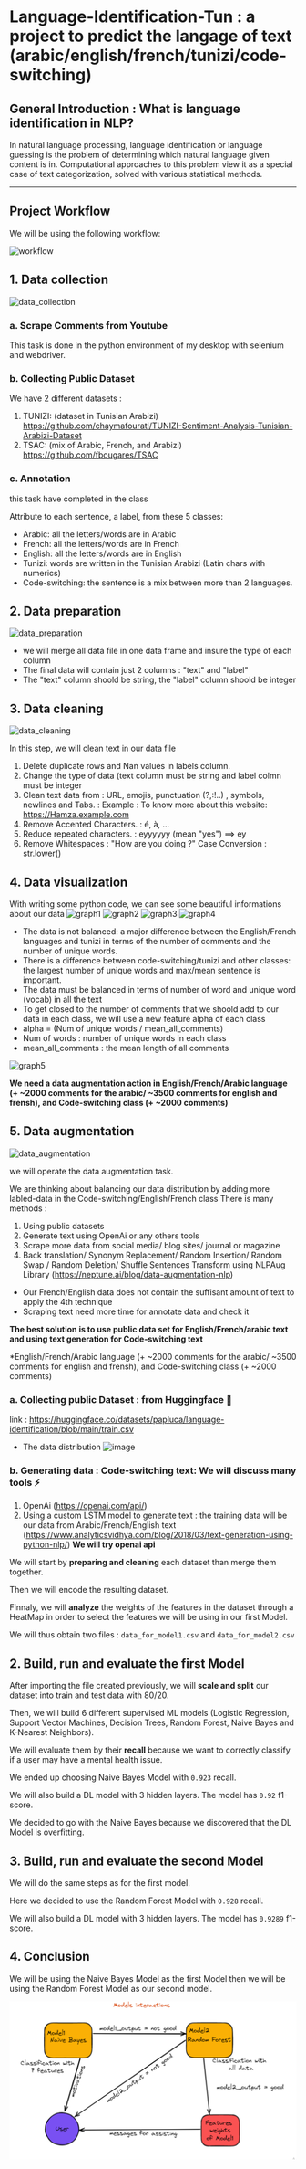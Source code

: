# Language-Identification-Tun : a project to predict the langage of text (arabic/english/french/tunizi/code-switching)


## General Introduction : What is language identification in NLP?

In natural language processing, language identification or language guessing is the problem of determining which natural language given content is in. Computational approaches to this problem view it as a special case of text categorization, solved with various statistical methods.

---

## Project Workflow

We will be using the following workflow:

![workflow](https://user-images.githubusercontent.com/71349228/209234269-9e77e0d9-a8c6-4a4f-9f04-050449f770b2.png)

## 1. Data collection
![data_collection](https://user-images.githubusercontent.com/71349228/209234599-4b8ab710-582c-4bb9-ab2c-74848e51dce8.png)

### a. Scrape Comments from Youtube
This task is done in the python environment of my desktop with selenium and webdriver. 

### b. Collecting Public Dataset
We have 2 different datasets :
1.  TUNIZI: (dataset in Tunisian Arabizi) https://github.com/chaymafourati/TUNIZI-Sentiment-Analysis-Tunisian-Arabizi-Dataset
2.  TSAC: (mix of Arabic, French, and Arabizi) https://github.com/fbougares/TSAC

### c. Annotation
this task have completed in the class

Attribute to each sentence, a label, from these 5 classes:

* Arabic: all the letters/words are in Arabic
* French: all the letters/words are in French
* English: all the letters/words are in English
* Tunizi: words are written in the Tunisian Arabizi (Latin chars with numerics)
* Code-switching: the sentence is a mix between more than 2 languages.


## 2. Data preparation
![data_preparation](https://user-images.githubusercontent.com/71349228/209235029-0e68eea7-e2f6-4827-a366-cbf49e8afb60.png)
* we will merge all data file in one data frame and insure the type of each column
* The final data will contain just 2 columns : "text" and "label"
* The "text" column shoold be string, the "label" column shoold be integer

## 3. Data cleaning
![data_cleaning](https://user-images.githubusercontent.com/71349228/209235388-e5ff0c91-d0bb-4a9d-9f66-fc0d96d7e85f.png)

In this step, we will clean text in our data file

1. Delete duplicate rows and Nan values in labels column.
2. Change the type of data (text column must be string and label colmn must be integer
3. Clean text data from : URL, emojis, punctuation (?,:!..) , symbols, newlines and Tabs. : Example : To know more about this website: https://Hamza.example.com
4. Remove Accented Characters. : é, à, ...
5. Reduce repeated characters. : eyyyyyy (mean "yes") ==> ey
6. Remove Whitespaces : "How are you doing ?" Case Conversion : str.lower()

## 4. Data visualization
With writing some python code, we can see some beautiful informations about our data
![graph1](https://user-images.githubusercontent.com/71349228/209236007-f130b3d6-7e15-4e84-9190-5e0567c21df6.png)
![graph2](https://user-images.githubusercontent.com/71349228/209235835-a6796808-5274-4b38-b99b-c95691ad87b8.png)
![graph3](https://user-images.githubusercontent.com/71349228/209235875-e9094b33-0249-4d45-9e5d-191fb4358a95.png)
![graph4](https://user-images.githubusercontent.com/71349228/209235885-978f9cc1-91fc-4317-a5bd-f8a8bf7b04d1.png)

* The data is not balanced: a major difference between the English/French languages and tunizi in terms of the number of comments and the number of unique words.
* There is a difference between code-switching/tunizi and other classes: the largest number of unique words and max/mean sentence is important.
* The data must be balanced in terms of number of word and unique word (vocab) in all the text
* To get closed to the number of comments that we shoold add to our data in each class, we will use a new feature alpha of each class
* alpha = (Num of unique words / mean_all_comments)
* Num of words : number of unique words in each class
* mean_all_comments : the mean length of all comments

![graph5](https://user-images.githubusercontent.com/71349228/209236113-17677677-c18c-47fc-928f-619034347bde.png)

**We need a data augmentation action in English/French/Arabic language (+ ~2000 comments for the arabic/ ~3500 comments for english and frensh), and Code-switching class (+ ~2000 comments)**

## 5. Data augmentation
![data_augmentation](https://user-images.githubusercontent.com/71349228/209236234-51c11479-b2f8-4fa7-b0e9-077a8e196b5e.png)

we will operate the data augmentation task.

We are thinking about balancing our data distribution by adding more labled-data in the Code-switching/English/French class
There is many methods :
1. Using public datasets
2. Generate text using OpenAi or any others tools
3. Scrape more data from social media/ blog sites/ journal or magazine
4. Back translation/ Synonym Replacement/ Random Insertion/ Random Swap / Random Deletion/ Shuffle Sentences Transform using NLPAug Library (https://neptune.ai/blog/data-augmentation-nlp)

* Our French/English data does not contain the suffisant amount of text to apply the 4th technique
* Scraping text need more time for annotate data and check it

**The best solution is to use public data set for English/French/arabic text and using text generation for Code-switching text**

*English/French/Arabic language (+ ~2000 comments for the arabic/ ~3500 comments for english and frensh), and Code-switching class (+ ~2000 comments)

### a. Collecting public Dataset : from Huggingface 🙂
link : https://huggingface.co/datasets/papluca/language-identification/blob/main/train.csv
* The data distribution
![image](https://user-images.githubusercontent.com/71349228/209236484-3257ba45-ff81-4061-96f1-4b2607cda7ae.png)

### b. Generating data : Code-switching text: We will discuss many tools ⚡
1. OpenAi (https://openai.com/api/)
2. Using a custom LSTM model to generate text : the training data will be our data from Arabic/French/English text (https://www.analyticsvidhya.com/blog/2018/03/text-generation-using-python-nlp/)
**We will try openai api**


We will start by **preparing and cleaning** each dataset than merge them together. 

Then we will encode the resulting dataset.

Finnaly, we will **analyze** the weights of the features in the dataset through a HeatMap in order to select the features we will be using in our first Model.

We will thus obtain two files : ``data_for_model1.csv`` and ``data_for_model2.csv``

## 2. Build, run and evaluate the first Model

After importing the file created previously, we will **scale and split** our dataset into train and test data with 80/20.

Then, we will build 6 different supervised ML models (Logistic Regression, Support Vector Machines, Decision Trees, Random Forest, Naive Bayes and K-Nearest Neighbors).

We will evaluate them by their **recall** because we want to correctly classify if a user may have a mental health issue.

We ended up choosing Naive Bayes Model with ``0.923`` recall.

We will also build a DL model with 3 hidden layers. The model has ``0.92`` f1-score.

We decided to go with the Naive Bayes because we discovered that the DL Model is overfitting.


## 3. Build, run and evaluate the second Model

We will do the same steps as for the first model.

Here we decided to use the Random Forest Model with  ``0.928`` recall.

We will also build a DL model with 3 hidden layers. The model has ``0.9289`` f1-score.

## 4. Conclusion

We will be using the Naive Bayes Model as the first Model then we will be using the Random Forest Model as our second model.

![results](https://raw.githubusercontent.com/ShathaCodes/tuni-hack/main/results.png)

